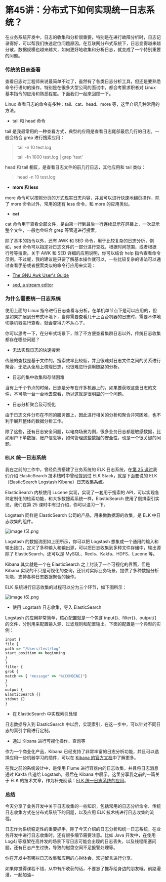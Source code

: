# 第45讲：分布式下如何实现统一日志系统？

在业务系统开发中，日志的收集和分析很重要，特别是在进行故障分析时，日志记录得好，可以帮我们快速定位问题原因。在互联网分布式系统下，日志变得越来越分散，数据规模也越来越大，如何更好地收集和分析日志，就变成了一个特别重要的问题。

### 传统的日志查看

查看日志对工程师来说最简单不过了，虽然有了各类日志分析工具，但还是要熟悉命令行语句的操作，特别是在很多大型公司的面试中，都会考察求职者对 Linux 基本指令的应用和熟悉程度。下面我们一起来回顾一下。

Linux 查看日志的命令有多种：tail、cat、head、more 等，这里介绍几种常用的方法。

* tail 和 head 命令

tail 是我最常用的一种查看方式，典型的应用是查看日志尾部最后几行的日志，一般会结合 grep 进行搜索应用：
> tail -n 10 test.log  
>
> tail -fn 1000 test.log \| grep 'test'

head 和 tail 相反，是查看日志文件的前几行日志，其他应用和 tail 类似：
> head -n 10 test.log

* **more 和 less**

more 命令可以按照分页的方式现实日志内容，并且可以进行快速地翻页操作，除了 more 命令以外，常用的还有 less 命令，和 more 的应用类似。

* **cat**

cat 命令用于查看全部文件，是由第一行到最后一行连续显示在屏幕上，一次显示整个文件，一般也会结合 grep 等管道进行搜索。

除了基本的指令以外，还有 AWK 和 SED 命令，用于比较复杂的日志分析，例如，sed 命令可以指定对日志文件的一部分进行查找，根据时间范围，或者根据行号等搜索。关于 AWK 和 SED 详细的应用说明，你可以结合 help 指令查看命令示例。不过呢，我的建议是只要了解基本操作就可以，一些比较复杂的语法可以通过查看手册或者搜索类似的命令行应用来实现：

* [The GNU Awk User's Guide](https://www.gnu.org/software/gawk/manual/gawk.html)

* [sed, a stream editor](https://www.gnu.org/software/sed/manual/sed.html)

### 为什么需要统一日志系统

使用上面的 Linux 指令进行日志查看与分析，在单机单节点下是可以应用的，但是如果扩展到分布式环境下，当你需要查看几十上百台机器的日志时，需要不停地切换机器进行查看，就会变得力不从心了。

你可以思考一下，在分布式场景下，除了不方便查看集群日志以外，传统日志收集都存在哪些问题？

* 无法实现日志的快速搜索

传统的查找是基于文件的，搜索效率比较低，并且很难对日志文件之间的关系进行聚合，无法从全局上梳理日志，也很难进行调用链路的分析。

* 日志的集中收集和存储困难

当有上千个节点的时候，日志是分布在许多机器上的，如果要获取这些日志的文件，不可能一台一台地去查看，所以这就是很明显的一个问题。

* 日志分析聚合及可视化

由于日志文件分布在不同的服务器上，因此进行相关的分析和聚合非常困难，也不利于展开整体的数据分析工作。

除了这些，还有日志安全问题，以电商场景为例，很多业务日志都是敏感数据，比如用户下单数据、账户信息等，如何管理这些数据的安全性，也是一个很关键的问题。

### ELK 统一日志系统

我在之前的工作中，曾经负责搭建了业务系统的 ELK 日志系统，在[第 25 课时](https://kaiwu.lagou.com/course/courseInfo.htm?courseId=69#/detail/pc?id=1926)我们介绍 ElasticSearch 技术栈时中曾经提到过 ELK Stack，就是下面要说的 ELK（ElasticSearch Logstash Kibana）日志收集系统。

ElasticSearch 内核使用 Lucene 实现，实现了一套用于搜索的 API，可以实现各种定制化的检索功能，和大多数搜索系统一样，ElasticSearch 使用了倒排索引实现，我们在第 25 课时中有过介绍，你可以温习一下。

Logstash 同样是 ElasticSearch 公司的产品，用来做数据源的收集，是 ELK 中日志收集的组件。


<Image alt="image (5).png" src="https://s0.lgstatic.com/i/image/M00/4C/3B/Ciqc1F9XT6SAU8rbAADNj6pdVR4644.png"/> 


Logstash 的数据流图如上图所示，你可以把 Logstash 想象成一个通用的输入和输出接口，定义了多种输入和输出源，可以把日志收集到多种文件存储中，输出源除了 ElasticSearch，还可以是 MySQL、Redis、Kakfa、HDFS、Lucene 等。

Kibana 其实就是一个在 ElasticSearch 之上封装了一个可视化的界面，但是 Kibana 实现的不只是可视化的查询，还针对实际业务场景，提供了多种数据分析功能，支持各种日志数据聚合的操作。

ELK 系统进行日志收集的过程可以分为三个环节，如下图所示：


<Image alt="image (6).png" src="https://s0.lgstatic.com/i/image/M00/4C/3B/Ciqc1F9XT6uAJyiaAACVejMmGNA107.png"/> 


* 使用 Logstash 日志收集，导入 ElasticSearch

Logstash 的应用非常简单，核心配置就是一个包含 input{}、filter{}、output{} 的文件，分别用来配置输入源、过滤规则和配置输出。下面的配置是一个典型的实例：

```js
input {
file {
path => "/Users/test/log"
start_position => beginning
}
}
filter {
grok {
match => { "message" => "%{COMBINE}"}
}
}
output {
ElasticSearch {}
stdout {}
}
```

* 在 ElasticSearch 中实现索引处理

日志数据导入到 ElasticSearch 中以后，实现索引，在这一步中，可以针对不同日志的索引字段进行定制。

* 通过 Kibana 进行可视化操作、查询等

作为一个商业化产品，Kibana 已经支持了非常丰富的日志分析功能，并且可以选择应用一些机器学习的插件，可以在 [Kibana 的官方文档](https://www.elastic.co/cn/kibana)中了解更多。

在我之前的系统设计中，是使用 Flume 进行容器内的日志收集，并且将日志消息通过 Kakfa 传送给 Logstash，最后在 Kibana 中展示。这里分享我之前的一篇关于 ELK 的技术文章，作为补充阅读：[ELK 统一日志系统的应用](https://www.cnblogs.com/binyue/p/6694098.html)。

### 总结

今天分享了业务开发中关于日志收集的一些知识，包括常用的日志分析命令、传统日志收集方式在分布式系统下的问题，以及应用 ELK 技术栈进行日志收集的流程。

日志作为系统稳定性的重要抓手，除了今天介绍的日志分析和统一日志系统，在业务开发中进行日志收集时，还有很多细节需要注意。比如 Java 开发中，在使用 Log4j 等框架在高并发的场景下写日志可能会出现的日志丢失，以及线程阻塞问题，还有日志产生过快，导致的磁盘空间不足报警处理等。

你在开发中有哪些日志收集和应用的心得体会，欢迎留言进行分享。

如果你觉得课程不错，从中有所收获的话，不要忘了推荐给身边的朋友哦。前路漫漫，一起加油\~

